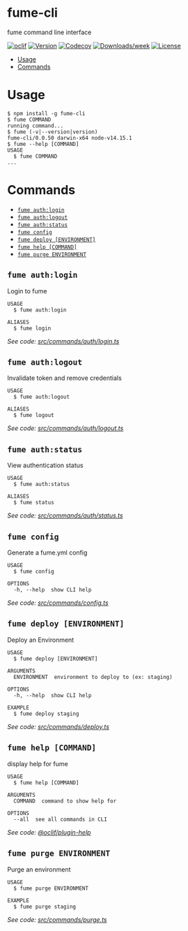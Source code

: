 fume-cli
========

fume command line interface

[![oclif](https://img.shields.io/badge/cli-oclif-brightgreen.svg)](https://oclif.io)
[![Version](https://img.shields.io/npm/v/fume-cli.svg)](https://npmjs.org/package/fume-cli)
[![Codecov](https://codecov.io/gh/fumeapp/fume-cli/branch/master/graph/badge.svg)](https://codecov.io/gh/fumeapp/fume-cli)
[![Downloads/week](https://img.shields.io/npm/dw/fume-cli.svg)](https://npmjs.org/package/fume-cli)
[![License](https://img.shields.io/npm/l/fume-cli.svg)](https://github.com/fumeapp/fume-cli/blob/master/package.json)

<!-- toc -->
* [Usage](#usage)
* [Commands](#commands)
<!-- tocstop -->
# Usage
<!-- usage -->
```sh-session
$ npm install -g fume-cli
$ fume COMMAND
running command...
$ fume (-v|--version|version)
fume-cli/0.0.50 darwin-x64 node-v14.15.1
$ fume --help [COMMAND]
USAGE
  $ fume COMMAND
...
```
<!-- usagestop -->
# Commands
<!-- commands -->
* [`fume auth:login`](#fume-authlogin)
* [`fume auth:logout`](#fume-authlogout)
* [`fume auth:status`](#fume-authstatus)
* [`fume config`](#fume-config)
* [`fume deploy [ENVIRONMENT]`](#fume-deploy-environment)
* [`fume help [COMMAND]`](#fume-help-command)
* [`fume purge ENVIRONMENT`](#fume-purge-environment)

## `fume auth:login`

Login to fume

```
USAGE
  $ fume auth:login

ALIASES
  $ fume login
```

_See code: [src/commands/auth/login.ts](https://github.com/fumeapp/fume-cli/blob/v0.0.50/src/commands/auth/login.ts)_

## `fume auth:logout`

Invalidate token and remove credentials

```
USAGE
  $ fume auth:logout

ALIASES
  $ fume logout
```

_See code: [src/commands/auth/logout.ts](https://github.com/fumeapp/fume-cli/blob/v0.0.50/src/commands/auth/logout.ts)_

## `fume auth:status`

View authentication status

```
USAGE
  $ fume auth:status

ALIASES
  $ fume status
```

_See code: [src/commands/auth/status.ts](https://github.com/fumeapp/fume-cli/blob/v0.0.50/src/commands/auth/status.ts)_

## `fume config`

Generate a fume.yml config

```
USAGE
  $ fume config

OPTIONS
  -h, --help  show CLI help
```

_See code: [src/commands/config.ts](https://github.com/fumeapp/fume-cli/blob/v0.0.50/src/commands/config.ts)_

## `fume deploy [ENVIRONMENT]`

Deploy an Environment

```
USAGE
  $ fume deploy [ENVIRONMENT]

ARGUMENTS
  ENVIRONMENT  environment to deploy to (ex: staging)

OPTIONS
  -h, --help  show CLI help

EXAMPLE
  $ fume deploy staging
```

_See code: [src/commands/deploy.ts](https://github.com/fumeapp/fume-cli/blob/v0.0.50/src/commands/deploy.ts)_

## `fume help [COMMAND]`

display help for fume

```
USAGE
  $ fume help [COMMAND]

ARGUMENTS
  COMMAND  command to show help for

OPTIONS
  --all  see all commands in CLI
```

_See code: [@oclif/plugin-help](https://github.com/oclif/plugin-help/blob/v3.2.1/src/commands/help.ts)_

## `fume purge ENVIRONMENT`

Purge an environment

```
USAGE
  $ fume purge ENVIRONMENT

EXAMPLE
  $ fume purge staging
```

_See code: [src/commands/purge.ts](https://github.com/fumeapp/fume-cli/blob/v0.0.50/src/commands/purge.ts)_
<!-- commandsstop -->

